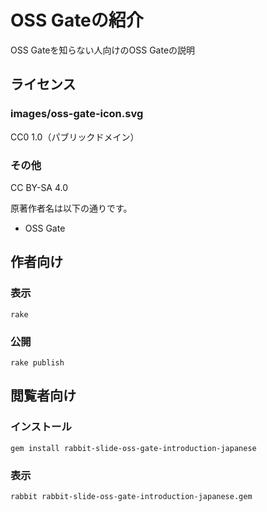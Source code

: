 # OSS Gateの紹介

OSS Gateを知らない人向けのOSS Gateの説明

## ライセンス

### images/oss-gate-icon.svg

CC0 1.0（パブリックドメイン）

### その他

CC BY-SA 4.0

原著作者名は以下の通りです。

  * OSS Gate

## 作者向け

### 表示

    rake

### 公開

    rake publish

## 閲覧者向け

### インストール

    gem install rabbit-slide-oss-gate-introduction-japanese

### 表示

    rabbit rabbit-slide-oss-gate-introduction-japanese.gem

